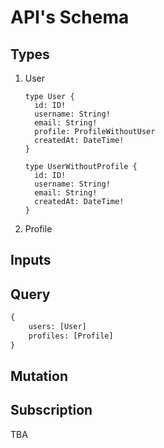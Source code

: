 # API's Schema

## Types

1. User

   ```gql
   type User {
     id: ID!
     username: String!
     email: String!
     profile: ProfileWithoutUser
     createdAt: DateTime!
   }

   type UserWithoutProfile {
     id: ID!
     username: String!
     email: String!
     createdAt: DateTime!
   }
   ```

2. Profile

## Inputs

## Query

```graphql
{
    users: [User]
    profiles: [Profile]
}
```

## Mutation

## Subscription

TBA

